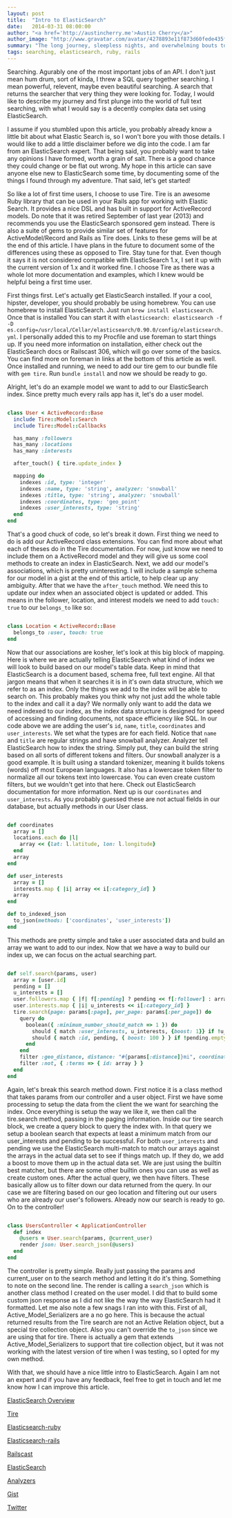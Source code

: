 ```yaml
---
layout: post
title:  "Intro to ElasticSearch"
date:   2014-03-31 08:00:00
author: "<a href='http://austincherry.me'>Austin Cherry</a>"
author_image: "http://www.gravatar.com/avatar/4278893e11f873d60fede435f1ae08aa.png?r=x&amp;s=320"
summary: "The long journey, sleepless nights, and overwhelming bouts to learn the beauty of full text searching in ElasticSearch."
tags: searching, elasticsearch, ruby, rails
---
```


Searching. Agurably one of the most important jobs of an API. I don't just mean hum drum, sort of kinda, I threw a SQL query together searching. I mean powerful, relevent, maybe even beautiful searching. A search that returns the searcher that very thing they were looking for. Today, I would like to describe my journey and first plunge into the world of full text searching, with what I would say is a decently complex data set using ElasticSearch.

I assume if you stumbled upon this article, you probably already know a little bit about what Elastic Search is, so I won't bore you with those details. I would like to add a little disclaimer before we dig into the code. I am far from an ElasticSearch expert. That being said, you probably want to take any opinions I have formed, worth a grain of salt. There is a good chance they could change or be flat out wrong. My hope in this article can save anyone else new to ElasticSearch some time, by documenting some of the things I found through my adventure. That said, let's get started!

So like a lot of first time users, I choose to use Tire. Tire is an awesome Ruby library that can be used in your Rails app for working with Elastic Search. It provides a nice DSL and has built in support for ActiveRecord models. Do note that it was retired September of last year (2013) and recommends you use the ElasticSearch sponsored gem instead. There is also a suite of gems to provide similar set of features for ActiveModel/Record and Rails as Tire does. Links to these gems will be at the end of this article. I have plans in the future to document some of the differences using these as opposed to Tire. Stay tune for that. Even though it says it is not considered compatible with ElasticSearch 1.x, I set it up with the current version of 1.x and it worked fine. I choose Tire as there was a whole lot more documentation and examples, which I knew would be helpful being a first time user.

First things first. Let's actually get ElasticSearch installed. If your a cool, hipster, developer, you should probably be using homebrew. You can use homebrew to install ElasticSearch. Just run `brew install elasticsearch`. Once that is installed You can start it with `elasticsearch: elasticsearch -f -D es.config=/usr/local/Cellar/elasticsearch/0.90.0/config/elasticsearch.yml`. I personally added this to my Procfile and use foreman to start things up. If you need more information on installation, either check out the ElasticSearch docs or Railscast 306, which will go over some of the basics. You can find more on foreman in links at the bottom of this article as well. Once installed and running, we need to add our tire gem to our bundle file with `gem tire`. Run `bundle install` and now we should be ready to go.

Alright, let's do an example model we want to add to our ElasticSearch index. Since pretty much every rails app has it, let's do a user model.

```ruby

class User < ActiveRecord::Base
  include Tire::Model::Search
  include Tire::Model::Callbacks

  has_many :followers
  has_many :locations
  has_many :interests

  after_touch() { tire.update_index }

  mapping do
    indexes :id, type: 'integer'
    indexes :name, type: 'string', analyzer: 'snowball'
    indexes :title, type: 'string', analyzer: 'snowball'
    indexes :coordinates, type: 'geo_point'
    indexes :user_interests, type: 'string'
  end
end

```

That's a good chuck of code, so let's break it down. First thing we need to do is add our ActiveRecord class extensions. You can find more about what each of theses do in the Tire documentation. For now, just know we need to include them on a ActiveRecord model and they will give us some cool methods to create an index in ElasticSearch. Next, we add our model's associations, which is pretty uninteresting. I will include a sample schema for our model in a gist at the end of this article, to help clear up any ambiguity. After that we have the `after_touch` method. We need this to update our index when an associated object is updated or added. This means in the follower, location, and interest models we need to add `touch: true` to our `belongs_to` like so:

```ruby

class Location < ActiveRecord::Base
  belongs_to :user, touch: true
end

```

Now that our associations are kosher, let's look at this big block of mapping. Here is where we are actually telling ElasticSearch what kind of index we will look to build based on our model's table data. Keep in mind that ElasticSearch is a document based, schema free, full text engine. All that jargon means that when it searches it is in it's own data structure, which we refer to as an index. Only the things we add to the index will be able to search on. This probably makes you think why not just add the whole table to the index and call it a day? We normally only want to add the data we need indexed to our index, as the index data structure is designed for speed of accessing and finding documents, not space efficiency like SQL. In our code above we are adding the user's `id`, `name`, `title`, `coordinates` and `user_interests`. We set what the types are for each field. Notice that `name` and `title` are regular strings and have snowball analyzer. Analyzer tell ElasticSearch how to index the string. Simply put, they can build the string based on all sorts of different tokens and filters. Our snowball analyzer is a good example. It is built using a standard tokenizer, meaning it builds tokens (words) off most European languages. It also has a lowercase token filter to normalize all our tokens text into lowercase. You can even create custom filters, but we wouldn't get into that here. Check out ElasticSearch documentation for more information. Next up is our `coordinates` and `user_interests`. As you probably guessed these are not actual fields in our database, but actually methods in our User class.

```ruby

def coordinates
  array = []
  locations.each do |l|
    array << {lat: l.latitude, lon: l.longitude}
  end
  array
end

def user_interests
  array = []
  interests.map { |i| array << i[:category_id] }
  array
end

def to_indexed_json
  to_json(methods: ['coordinates', 'user_interests'])
end

```

This methods are pretty simple and take a user associated data and build an array we want to add to our index. Now that we have a way to build our index up, we can focus on the actual searching part.

```ruby

def self.search(params, user)
  array = [user.id]
  pending = []
  u_interests = []
  user.followers.map { |f| f[:pending] ? pending << f[:follower] : array << f[:follower] }
  user.interests.map { |i| u_interests << i[:category_id] }
  tire.search(page: params[:page], per_page: params[:per_page]) do
    query do
      boolean({ :minimum_number_should_match => 1 }) do
        should { match :user_interests, u_interests, {boost: 1}} if !u_interests.empty?
        should { match :id, pending, { boost: 100 } } if !pending.empty?
      end
    end
    filter :geo_distance, distance: "#{params[:distance]}mi", coordinates: "#{params[:latitude]},#{params[:longitude]}"
    filter :not, { :terms => { id: array } }
  end
end

```

Again, let's break this search method down. First notice it is a class method that takes params from our controller and a user object. First we have some processing to setup the data from the client the we want for searching the index. Once everything is setup the way we like it, we then call the tire.search method, passing in the paging information. Inside our tire search block, we create a query block to query the index with. In that query we setup a boolean search that expects at least a minimum match from our user_interests and pending to be successful. For both `user_interests` and pending we use the ElasticSearch multi-match to match our arrays against the arrays in the actual data set to see if things match up. If they do, we add a boost to move them up in the actual data set. We are just using the builtin best matcher, but there are some other builtin ones you can use as well as create custom ones. After the actual query, we then have filters. These basically allow us to filter down our data returned from the query. In our case we are filtering based on our geo location and filtering out our users who are already our user's followers. Already now our search is ready to go. On to the controller!

```ruby

class UsersController < ApplicationController
  def index
    @users = User.search(params, @current_user)
    render json: User.search_json(@users)
  end
end

```

The controller is pretty simple. Really just passing the params and current\_user on to the search method and letting it do it's thing. Something to note on the second line. The render is calling a `search_json` which is another class method I created on the user model. I did that to build some custom json response as I did not like the way the way ElasticSearch had it formatted. Let me also note a few snags I ran into with this. First of all, Active\_Model\_Serializers are a no go here. This is because the actual returned results from the Tire search are not an Active Relation object, but a special tire collection object. Also you can't override the `to_json` since we are using that for tire. There is actually a gem that extends Active\_Model\_Serializers to support that tire collection object, but it was not working with the latest version of tire when I was testing, so I opted for my own method.

With that, we should have a nice little intro to ElasticSearch. Again I am not an expert and if you have any feedback, feel free to get in touch and let me know how I can improve this article.

[ElasticSearch Overview](http://www.elasticsearch.org/overview/elasticsearch)

[Tire](https://github.com/karmi/retire)

[Elasticsearch-ruby](https://github.com/elasticsearch/elasticsearch-ruby)

[Elasticsearch-rails](https://github.com/elasticsearch/elasticsearch-rails)

[Railscast](http://railscasts.com/episodes/306-elasticsearch-part-1)

[ElasticSearch](http://www.elasticsearch.org/overview/elkdownloads/)

[Analyzers](http://www.elasticsearch.org/guide/en/elasticsearch/reference/current/analysis-analyzers.html)

[Gist](https://gist.github.com/austiniam/9897280)

[Twitter](https://twitter.com/acmacalister)